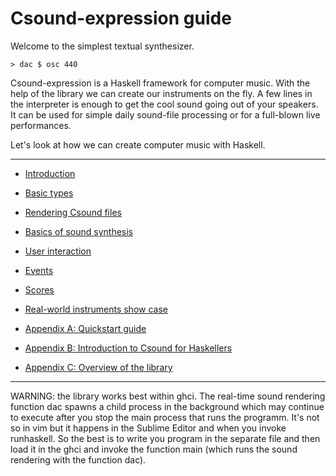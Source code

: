 Csound-expression guide
===============================================================================

Welcome to the simplest textual synthesizer.

~~~{.haskell}
> dac $ osc 440
~~~

Csound-expression is a Haskell framework for computer music.
With the help of the library we can create our instruments on the fly. 
A few lines in the interpreter is enough to get the cool sound going
out of your speakers. It can be used for simple daily sound-file processing 
or for a full-blown live performances.

Let's look at how we can create computer music with Haskell. 

-------------------------------------------------------------------


* [Introduction](https://github.com/anton-k/csound-expression/blob/master/tutorial/chapters/Intro.md)

* [Basic types](https://github.com/anton-k/csound-expression/blob/master/tutorial/chapters/BasicTypesTutorial.md)

* [Rendering Csound files](https://github.com/anton-k/csound-expression/blob/master/tutorial/chapters/ProducingTheOutputTutorial.md)

* [Basics of sound synthesis](https://github.com/anton-k/csound-expression/blob/master/tutorial/chapters/SynthTutorial.md)

* [User interaction](https://github.com/anton-k/csound-expression/blob/master/tutorial/chapters/UserInteractionTutorial.md)

* [Events](https://github.com/anton-k/csound-expression/blob/master/tutorial/chapters/EventsTutorial.md)

* [Scores](https://github.com/anton-k/csound-expression/blob/master/tutorial/chapters/ScoresTutorial.md)

* [Real-world instruments show case](https://github.com/anton-k/csound-expression/blob/master/tutorial/chapters/InstrumentsShowCase.md)

* [Appendix A: Quickstart guide]()

* [Appendix B: Introduction to Csound for Haskellers]()

* [Appendix C: Overview of the library]()

-------------------------------------------------------------------

WARNING: the library works best within ghci. The real-time sound rendering 
function dac spawns a child process in the background which may continue 
to execute after you stop the main process that runs the programm. 
It's not so in vim but it happens in the Sublime Editor and when you 
invoke runhaskell. So the best is to write you program in the separate 
file and then load it in the ghci and invoke the function main 
(which runs the sound rendering with the function dac).
